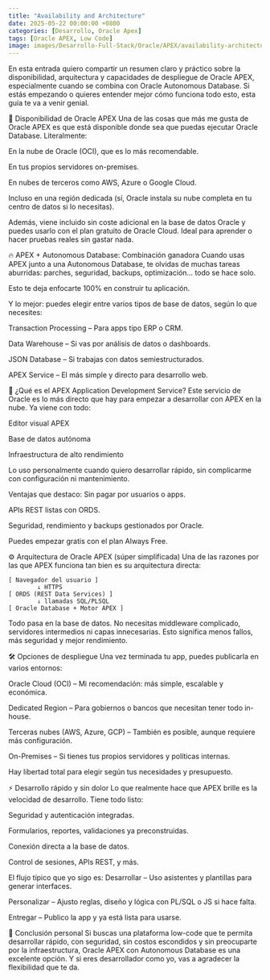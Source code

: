 ```yaml
---
title: "Availability and Architecture"
date: 2025-05-22 00:00:00 +0800
categories: [Desarrollo, Oracle Apex]
tags: [Oracle APEX, Low Code]
image: images/Desarrollo-Full-Stack/Oracle/APEX/availability-architecture.jpg
---
```


En esta entrada quiero compartir un resumen claro y práctico sobre la disponibilidad, arquitectura y capacidades de despliegue de Oracle APEX, especialmente cuando se combina con Oracle Autonomous Database. Si estás empezando o quieres entender mejor cómo funciona todo esto, esta guía te va a venir genial.

📍 Disponibilidad de Oracle APEX
Una de las cosas que más me gusta de Oracle APEX es que está disponible donde sea que puedas ejecutar Oracle Database. Literalmente:

En la nube de Oracle (OCI), que es lo más recomendable.

En tus propios servidores on-premises.

En nubes de terceros como AWS, Azure o Google Cloud.

Incluso en una región dedicada (sí, Oracle instala su nube completa en tu centro de datos si lo necesitas).

Además, viene incluido sin coste adicional en la base de datos Oracle y puedes usarlo con el plan gratuito de Oracle Cloud. Ideal para aprender o hacer pruebas reales sin gastar nada.

🔥 APEX + Autonomous Database: Combinación ganadora
Cuando usas APEX junto a una Autonomous Database, te olvidas de muchas tareas aburridas: parches, seguridad, backups, optimización… todo se hace solo.

Esto te deja enfocarte 100% en construir tu aplicación.

Y lo mejor: puedes elegir entre varios tipos de base de datos, según lo que necesites:

Transaction Processing – Para apps tipo ERP o CRM.

Data Warehouse – Si vas por análisis de datos o dashboards.

JSON Database – Si trabajas con datos semiestructurados.

APEX Service – El más simple y directo para desarrollo web.

🧩 ¿Qué es el APEX Application Development Service?
Este servicio de Oracle es lo más directo que hay para empezar a desarrollar con APEX en la nube. Ya viene con todo:

Editor visual APEX

Base de datos autónoma

Infraestructura de alto rendimiento

Lo uso personalmente cuando quiero desarrollar rápido, sin complicarme con configuración ni mantenimiento.

Ventajas que destaco:
Sin pagar por usuarios o apps.

APIs REST listas con ORDS.

Seguridad, rendimiento y backups gestionados por Oracle.

Puedes empezar gratis con el plan Always Free.

⚙️ Arquitectura de Oracle APEX (súper simplificada)
Una de las razones por las que APEX funciona tan bien es su arquitectura directa:

```plaintext
[ Navegador del usuario ]
        ↓ HTTPS
[ ORDS (REST Data Services) ]
        ↓ llamadas SQL/PLSQL
[ Oracle Database + Motor APEX ]
```

Todo pasa en la base de datos. No necesitas middleware complicado, servidores intermedios ni capas innecesarias. Esto significa menos fallos, más seguridad y mejor rendimiento.

🛠 Opciones de despliegue
Una vez terminada tu app, puedes publicarla en varios entornos:

Oracle Cloud (OCI) – Mi recomendación: más simple, escalable y económica.

Dedicated Region – Para gobiernos o bancos que necesitan tener todo in-house.

Terceras nubes (AWS, Azure, GCP) – También es posible, aunque requiere más configuración.

On-Premises – Si tienes tus propios servidores y políticas internas.

Hay libertad total para elegir según tus necesidades y presupuesto.

⚡ Desarrollo rápido y sin dolor
Lo que realmente hace que APEX brille es la velocidad de desarrollo. Tiene todo listo:

Seguridad y autenticación integradas.

Formularios, reportes, validaciones ya preconstruidas.

Conexión directa a la base de datos.

Control de sesiones, APIs REST, y más.

El flujo típico que yo sigo es:
Desarrollar – Uso asistentes y plantillas para generar interfaces.

Personalizar – Ajusto reglas, diseño y lógica con PL/SQL o JS si hace falta.

Entregar – Publico la app y ya está lista para usarse.

🎯 Conclusión personal
Si buscas una plataforma low-code que te permita desarrollar rápido, con seguridad, sin costos escondidos y sin preocuparte por la infraestructura, Oracle APEX con Autonomous Database es una excelente opción. Y si eres desarrollador como yo, vas a agradecer la flexibilidad que te da.